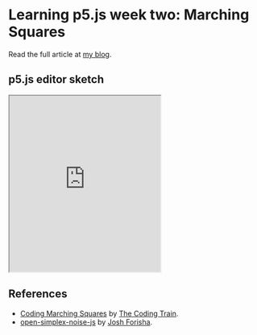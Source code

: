 # Learning p5.js week two: Marching Squares

Read the full article at [my blog](https://kulugary.neocities.org/blog/learning-p5-js-week-two/).

## p5.js editor sketch

<iframe src="https://editor.p5js.org/KuluGary/full/zzYneA4wT" height="350px"></iframe>

## References

- [Coding Marching Squares](https://www.youtube.com/watch?v=0ZONMNUKTfU) by [The Coding Train](https://thecodingtrain.com/).
- [open-simplex-noise-js](https://github.com/joshforisha/open-simplex-noise-js) by [Josh Forisha](https://github.com/joshforisha).
